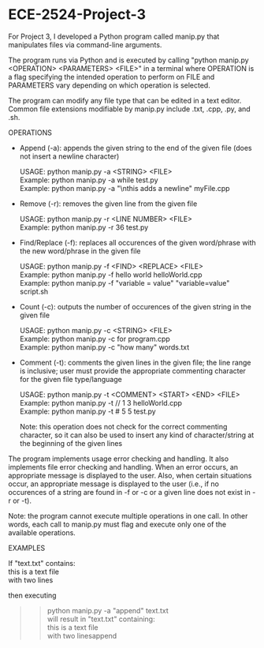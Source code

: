 # ECE-2524-Project-3
For Project 3, I developed a Python program called manip.py that
manipulates files via command-line arguments.

The program runs via Python and is executed by calling
"python manip.py &lt;OPERATION> &lt;PARAMETERS> &lt;FILE>" in a terminal
where OPERATION is a flag specifying the intended operation to perform on
FILE and PARAMETERS vary depending on which operation is selected.

The program can modify any file type that can be edited in a text editor.
Common file extensions modifiable by manip.py include .txt, .cpp, .py, and .sh.

OPERATIONS

- Append (-a): appends the given string to the end of the given file (does not insert
	a newline character)
	
	USAGE: python manip.py -a &lt;STRING> &lt;FILE>  
	Example: python manip.py -a while test.py  
	Example: python manip.py -a "\nthis adds a newline" myFile.cpp  
	
- Remove (-r): removes the given line from the given file
	
	USAGE: python manip.py -r &lt;LINE NUMBER> &lt;FILE>  
	Example: python manip.py -r 36 test.py  

- Find/Replace (-f): replaces all occurences of the given word/phrase with the new word/phrase
	in the given file
	
	USAGE: python manip.py -f &lt;FIND> &lt;REPLACE> &lt;FILE>  
	Example: python manip.py -f hello world helloWorld.cpp  
	Example: python manip.py -f "variable = value" "variable=value" script.sh  
	
- Count (-c): outputs the number of occurences of the given string in the given file  

	USAGE: python manip.py -c &lt;STRING> &lt;FILE>  
	Example: python manip.py -c for program.cpp  
	Example: python manip.py -c "how many" words.txt

- Comment (-t): comments the given lines in the given file; the line range is inclusive; user must
	provide the appropriate commenting character for the given file type/language  
	
	USAGE: python manip.py -t &lt;COMMENT> &lt;START> &lt;END> &lt;FILE>  
	Example: python manip.py -t // 1 3 helloWorld.cpp  
	Example: python manip.py -t # 5 5 test.py  
	
	Note: this operation does not check for the correct commenting character, so it can also be used
	to insert any kind of character/string at the beginning of the given lines

The program implements usage error checking and handling. It also implements
file error checking and handling. When an error occurs, an appropriate message is displayed
to the user. Also, when certain situations occur, an appropriate message is displayed
to the user (i.e., if no occurences of a string are found in -f or -c or a given line does not
exist in -r or -t).  

Note: the program cannot execute multiple operations in one call. In other words, each
call to manip.py must flag and execute only one of the available operations.  

EXAMPLES

If "text.txt" contains:  
	this is a text file  
	with two lines  
	
then executing  
>> python manip.py -a "append" text.txt  
will result in "text.txt" containing:  
	this is a text file  
	with two linesappend
